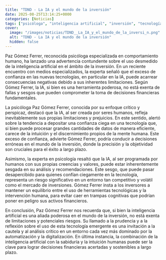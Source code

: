 ```yaml
---
title: "TDND - La IA y el mundo de la inversión"
date: 2025-08-25T13:14:25+0000
categories: [Noticias]
tags: ["psicóloga", "inteligencia artificial", "inversión", "tecnología", "sesgos", "decisiones financieras", "automatización."]
cover:
  image: "/images/noticias/TDND__La_IA_y_el_mundo_de_la_inversi_n.png"
  alt: "TDND - La IA y el mundo de la inversión"
  hidden: false
---
```


Paz Gómez Ferrer, reconocida psicóloga especializada en comportamiento humano, ha lanzado una advertencia contundente sobre el uso desmedido de la inteligencia artificial en el ámbito de la inversión. En un reciente encuentro con medios especializados, la experta señaló que el exceso de confianza en las nuevas tecnologías, en particular en la IA, puede acarrear consecuencias negativas debido a sus inherentes limitaciones. Según Gómez Ferrer, la IA, si bien es una herramienta poderosa, no está exenta de fallas y sesgos que pueden comprometer la toma de decisiones financieras fundamentales.

La psicóloga Paz Gómez Ferrer, conocida por su enfoque crítico y perspicaz, destacó que la IA, al ser creada por seres humanos, refleja inevitablemente sus propias limitaciones y prejuicios. En este sentido, alertó sobre la tendencia a depositar una confianza ciega en una tecnología que, si bien puede procesar grandes cantidades de datos de manera eficiente, carece de la intuición y el discernimiento propios de la mente humana. Este exceso de confianza, advierte Gómez Ferrer, podría conducir a decisiones erróneas en el mundo de la inversión, donde la precisión y la objetividad son cruciales para el éxito a largo plazo.

Asimismo, la experta en psicología resaltó que la IA, al ser programada por humanos con sus propias creencias y valores, puede estar inherentemente sesgada en su análisis y recomendaciones. Este sesgo, que puede pasar desapercibido para quienes confían ciegamente en la tecnología, representa un riesgo significativo en un entorno tan competitivo y volátil como el mercado de inversiones. Gómez Ferrer insta a los inversores a mantener un equilibrio entre el uso de herramientas tecnológicas y la intervención humana, para evitar caer en trampas cognitivas que podrían poner en peligro sus activos financieros.

En conclusión, Paz Gómez Ferrer nos recuerda que, si bien la inteligencia artificial es una aliada poderosa en el mundo de la inversión, no está exenta de limitaciones y potenciales riesgos. Su llamado a la prudencia y a la reflexión sobre el uso de esta tecnología emergente es una invitación a la cautela y al análisis crítico en un entorno cada vez más dominado por la automatización y la digitalización. En última instancia, la combinación de la inteligencia artificial con la sabiduría y la intuición humanas puede ser la clave para lograr decisiones financieras acertadas y sostenibles a largo plazo.
